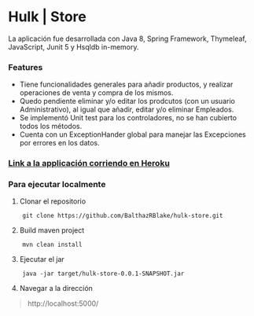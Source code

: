 # Hulk | Store

La aplicación fue desarrollada con Java 8, Spring Framework, Thymeleaf, JavaScript, Junit 5 y Hsqldb in-memory.

### Features 

* Tiene funcionalidades generales para añadir productos, y realizar operaciones de venta y compra de los mismos.
* Quedo pendiente eliminar y/o editar los prodcutos (con un usuario Administrativo), al igual que añadir, editar y/o eliminar Empleados.
* Se implementó Unit test para los controladores, no se han cubierto todos los métodos.
* Cuenta con un ExceptionHander global para manejar las Excepciones por errores en los datos.

### [Link a la applicación corriendo en Heroku](https://hulk-store-kardex.herokuapp.com/)

### Para ejecutar localmente

1. Clonar el repositorio

```
	git clone https://github.com/BalthazRBlake/hulk-store.git
```

2. Build maven project

```
	mvn clean install
```

3. Ejecutar el jar

```
	java -jar target/hulk-store-0.0.1-SNAPSHOT.jar
```

4. Navegar a la dirección

>	http://localhost:5000/
